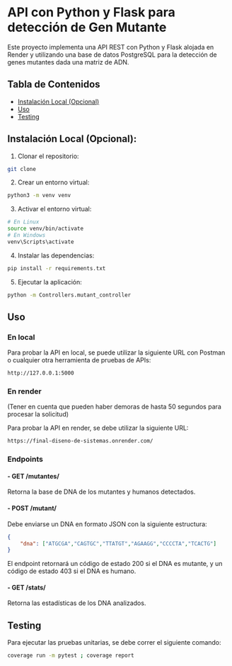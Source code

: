 # API con Python y Flask para detección de Gen Mutante

Este proyecto implementa una API REST con Python y Flask alojada en Render y utilizando una base de datos PostgreSQL para la detección de genes mutantes dada una matriz de ADN.


## Tabla de Contenidos

- [Instalación Local (Opcional)](#instalación-local-opcional)
- [Uso](#uso)
- [Testing](#testing)


## Instalación Local (Opcional):

1. Clonar el repositorio:

```bash
git clone
```
2. Crear un entorno virtual:

```bash
python3 -m venv venv
```
3. Activar el entorno virtual:

```bash
# En Linux
source venv/bin/activate
# En Windows
venv\Scripts\activate
```
4. Instalar las dependencias:

```bash
pip install -r requirements.txt
```

5. Ejecutar la aplicación:

```bash
python -m Controllers.mutant_controller
```

## Uso

### En local

Para probar la API en local, se puede utilizar la siguiente URL con Postman o cualquier otra herramienta de pruebas de APIs:

```bash
http://127.0.0.1:5000
```

### En render
(Tener en cuenta que pueden haber demoras de hasta 50 segundos para procesar la solicitud)

Para probar la API en render, se debe utilizar la siguiente URL:

```bash
https://final-diseno-de-sistemas.onrender.com/
```

### Endpoints

#### - GET /mutantes/

Retorna la base de DNA de los mutantes y humanos detectados.

#### - POST /mutant/

Debe enviarse un DNA en formato JSON con la siguiente estructura:

```json
{
    "dna": ["ATGCGA","CAGTGC","TTATGT","AGAAGG","CCCCTA","TCACTG"]
}
```
El endpoint retornará un código de estado 200 si el DNA es mutante, y un código de estado 403 si el DNA es humano.

#### - GET /stats/

Retorna las estadísticas de los DNA analizados.



## Testing

Para ejecutar las pruebas unitarias, se debe correr el siguiente comando:

```bash
coverage run -m pytest ; coverage report 
```
